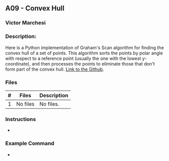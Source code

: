 ## A09 - Convex Hull
### Victor Marchesi
### Description:

Here is a Python implementation of Graham's Scan algorithm for finding the convex hull of a set of points. This algorithm sorts the points by polar angle with respect to a reference point (usually the one with the lowest y-coordinate), and then processes the points to eliminate those that don't form part of the convex hull. 
[Link to the Github](https://github.com/rugbyprof/4883-Programming_Techniques/tree/master/Assignments/09-A09).

### Files

|   #   | Files    | Description                      |
| :---: | -------- | -------------------------------- |
|   1   | No files | No files. |


### Instructions

- 


### Example Command

- 